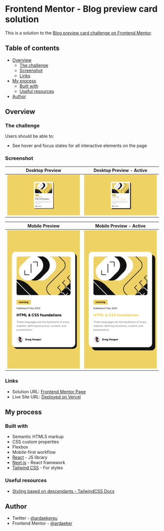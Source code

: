 # Frontend Mentor - Blog preview card solution

This is a solution to the [Blog preview card challenge on Frontend Mentor](https://www.frontendmentor.io/challenges/blog-preview-card-ckPaj01IcS).

## Table of contents

- [Overview](#overview)
  - [The challenge](#the-challenge)
  - [Screenshot](#screenshot)
  - [Links](#links)
- [My process](#my-process)
  - [Built with](#built-with)
  - [Useful resources](#useful-resources)
- [Author](#author)

## Overview

### The challenge

Users should be able to:

- See hover and focus states for all interactive elements on the page

### Screenshot

| Desktop Preview                           | Desktop Preview - Active                         |
| ----------------------------------------- | ------------------------------------------------ |
| ![](./screenshots/desktop-screenshot.png) | ![](./screenshots/desktop-screenshot-active.png) |

| Mobile Preview                           | Mobile Preview - Active                         |
| ---------------------------------------- | ----------------------------------------------- |
| ![](./screenshots/mobile-screenshot.png) | ![](./screenshots/mobile-screenshot-active.png) |

### Links

- Solution URL: [Frontend Mentor Page](https://www.frontendmentor.io/solutions/blog-preview-card-MgSyXNTw_b)
- Live Site URL: [Deployed on Vercel](https://fm-2024-blog-preview-card-component.vercel.app)

## My process

### Built with

- Semantic HTML5 markup
- CSS custom properties
- Flexbox
- Mobile-first workflow
- [React](https://reactjs.org/) - JS library
- [Next.js](https://nextjs.org/) - React framework
- [Tailwind CSS](https://tailwindcss.com/) - For styles

### Useful resources

- [Styling based on descendants - TailwindCSS Docs](https://tailwindcss.com/docs/hover-focus-and-other-states#styling-based-on-descendants)

## Author

- Twitter - [@ardaekereu](https://www.twitter.com/ardaekereu)
- Frontend Mentor - [@ardaeker](https://www.frontendmentor.io/profile/ardaeker)
